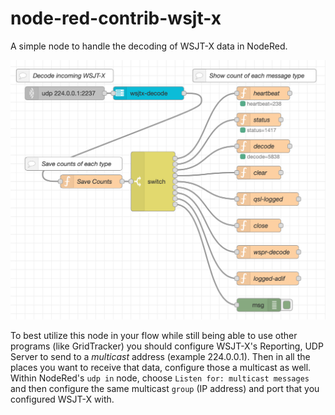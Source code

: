 # node-red-contrib-wsjt-x

A simple node to handle the decoding of WSJT-X data in NodeRed.

![Example NodeRed Flow](wsjtx-decode.png)

To best utilize this node in your flow while still being able to use other
programs (like GridTracker) you should configure WSJT-X's Reporting, UDP Server
to send to a *multicast* address (example 224.0.0.1). Then in all the places 
you want to receive that data, configure those a multicast as well. Within 
NodeRed's `udp in` node, choose `Listen for: multicast messages` and then
configure the same multicast `group` (IP address) and port that you configured
WSJT-X with.

